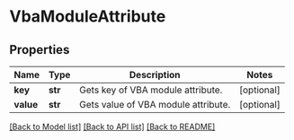 # VbaModuleAttribute

## Properties
Name | Type | Description | Notes
------------ | ------------- | ------------- | -------------
**key** | **str** | Gets key of VBA module attribute. | [optional] 
**value** | **str** | Gets value of VBA module attribute. | [optional] 

[[Back to Model list]](../README.md#documentation-for-models) [[Back to API list]](../README.md#documentation-for-api-endpoints) [[Back to README]](../README.md)


